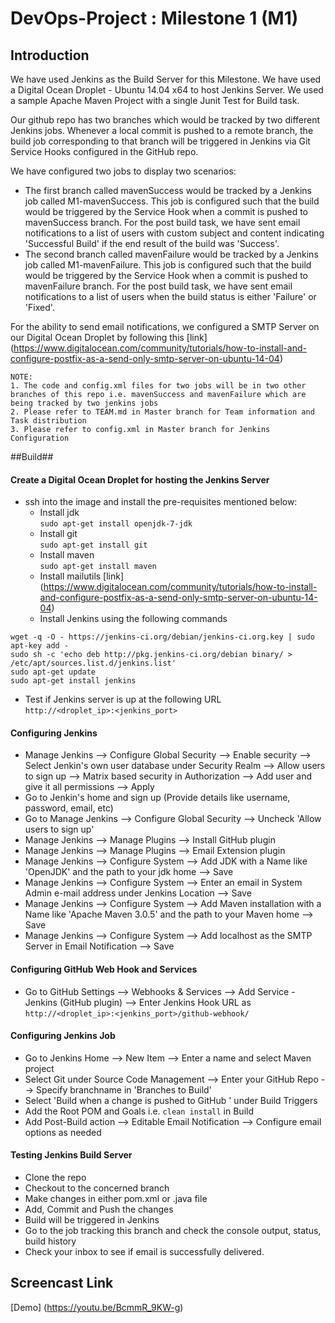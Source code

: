 # DevOps-Project : Milestone 1 (M1)
## Introduction ##

We have used Jenkins as the Build Server for this Milestone. We have used a Digital Ocean Droplet - Ubuntu 14.04 x64 to host Jenkins Server. We used a sample Apache Maven Project with a single Junit Test for Build task.

Our github repo has two branches which would be tracked by two different Jenkins jobs. Whenever a local commit is pushed to a remote branch, the build job corresponding to that branch will be triggered in Jenkins via Git Service Hooks configured in the GitHub repo.

We have configured two jobs to display two scenarios:
* The first branch called mavenSuccess would be tracked by a Jenkins job called M1-mavenSuccess. This job is
configured such that the build would be triggered by the Service Hook when a commit is pushed to mavenSuccess branch. For the post build task, we have sent email notifications to a list of users with custom subject and content indicating 'Successful Build' if the end result of the build was 'Success'. 
* The second branch called mavenFailure would be tracked by a Jenkins job called M1-mavenFailure. This job is configured such that the build would be triggered by the Service Hook when a commit is pushed to mavenFailure branch. For the post build task, we have sent email notifications to a list of users when the build status is either 'Failure' or 'Fixed'.

For the ability to send email notifications, we configured a SMTP Server on our Digital Ocean Droplet by following this [link] (https://www.digitalocean.com/community/tutorials/how-to-install-and-configure-postfix-as-a-send-only-smtp-server-on-ubuntu-14-04)

```
NOTE:
1. The code and config.xml files for two jobs will be in two other branches of this repo i.e. mavenSuccess and mavenFailure which are being tracked by two jenkins jobs
2. Please refer to TEAM.md in Master branch for Team information and Task distribution
3. Please refer to config.xml in Master branch for Jenkins Configuration
```

##Build##

#### Create a Digital Ocean Droplet for hosting the Jenkins Server ####
* ssh into the image and install the pre-requisites mentioned below:
  * Install jdk <br/> `sudo apt-get install openjdk-7-jdk`
  * Install git <br/> `sudo apt-get install git`
  * Install maven <br/> `sudo apt-get install maven`
  * Install mailutils [link] (https://www.digitalocean.com/community/tutorials/how-to-install-and-configure-postfix-as-a-send-only-smtp-server-on-ubuntu-14-04) <br/>
  * Install Jenkins using the following commands<br/> 
```
wget -q -O - https://jenkins-ci.org/debian/jenkins-ci.org.key | sudo apt-key add - 
sudo sh -c 'echo deb http://pkg.jenkins-ci.org/debian binary/ > /etc/apt/sources.list.d/jenkins.list'
sudo apt-get update
sudo apt-get install jenkins
```
  * Test if Jenkins server is up at the following URL<br/> `http://<droplet_ip>:<jenkins_port>`

#### Configuring Jenkins ####
   * Manage Jenkins --> Configure Global Security --> Enable security --> Select Jenkin's own user database under Security Realm --> Allow users to sign up --> Matrix based security in Authorization --> Add user and give it all permissions --> Apply
   * Go to Jenkin's home and sign up (Provide details like username, password, email, etc)
   * Go to Manage Jenkins --> Configure Global Security --> Uncheck 'Allow users to sign up' 
   * Manage Jenkins --> Manage Plugins --> Install GitHub plugin
   * Manage Jenkins --> Manage Plugins --> Email Extension plugin
   * Manage Jenkins --> Configure System --> Add JDK with a Name like 'OpenJDK' and the path to your jdk home --> Save
   * Manage Jenkins --> Configure System --> Enter an email in System Admin e-mail address under Jenkins Location --> Save
   * Manage Jenkins --> Configure System --> Add Maven installation with a Name like 'Apache Maven 3.0.5' and the path to your Maven home --> Save
   * Manage Jenkins --> Configure System --> Add localhost as the SMTP Server in Email Notification --> Save
  
#### Configuring GitHub Web Hook and Services ####
   * Go to GitHub Settings --> Webhooks & Services --> Add Service - Jenkins (GitHub plugin) --> Enter Jenkins Hook URL as <br/>
`http://<droplet_ip>:<jenkins_port>/github-webhook/`

#### Configuring Jenkins Job ####
   * Go to Jenkins Home --> New Item --> Enter a name and select Maven project 
   * Select Git under Source Code Management --> Enter your GitHub Repo --> Specify branchname in 'Branches to Build'
   * Select 'Build when a change is pushed to GitHub ' under Build Triggers
   * Add the Root POM and Goals i.e. `clean install` in Build
   * Add Post-Build action --> Editable Email Notification --> Configure email options as needed
 
#### Testing Jenkins Build Server ####
   * Clone the repo
   * Checkout to the concerned branch
   * Make changes in either pom.xml or .java file 
   * Add, Commit and Push the changes
   * Build will be triggered in Jenkins
   * Go to the job tracking this branch and check the console output, status, build history
   * Check your inbox to see if email is successfully delivered.

## Screencast Link ##

[Demo] (https://youtu.be/BcmmR_9KW-g)

